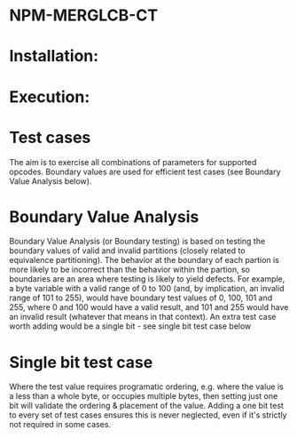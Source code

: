 # NPM-MERGLCB-CT

# Installation:

# Execution:

# Test cases
The aim is to exercise all combinations of parameters for supported opcodes. Boundary values are used for efficient test cases (see Boundary Value Analysis below).


# Boundary Value Analysis
Boundary Value Analysis (or Boundary testing) is based on testing the boundary values of valid and invalid partitions (closely related to equivalence partitioning). The behavior at the boundary of each partion is more likely to be incorrect than the behavior within the partion, so boundaries are an area where testing is likely to yield defects.
For example, a byte variable with a valid range of 0 to 100 (and, by implication, an invalid range of 101 to 255), would have boundary test values of 0, 100, 101 and 255, where 0 and 100 would have a valid result, and 101 and 255 would have an invalid result (whatever that means in that context). An extra test case worth adding would be a single bit - see single bit test case below

# Single bit test case
Where the test value requires programatic ordering, e.g. where the value is a less than a whole byte, or occupies multiple bytes, then setting just one bit will validate the ordering & placement of the value. Adding a one bit test to every set of test cases ensures this is never neglected, even if it's strictly not required in some cases.
